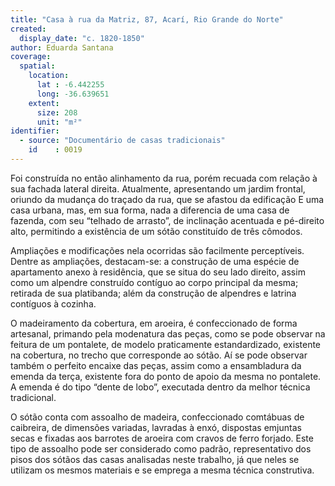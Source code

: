 ```yaml
---
title: "Casa à rua da Matriz, 87, Acarí, Rio Grande do Norte"
created:
  display_date: "c. 1820-1850"
author: Eduarda Santana
coverage:
  spatial:
    location:
      lat : -6.442255
      long: -36.639651
    extent:
      size: 208
      unit: "m²"
identifier:
  - source: "Documentário de casas tradicionais"
    id    : 0019
---
```


Foi construída no então alinhamento da rua, porém recuada com relação à sua fachada lateral direita. Atualmente, apresentando um jardim frontal, oriundo da mudança do traçado da rua, que se afastou da edificação E uma casa urbana, mas, em sua forma, nada a diferencia de uma casa de fazenda, com seu “telhado de arrasto”, de inclinação acentuada e pé-direito alto, permitindo a existência de um sótão constituído de três cômodos.

Ampliações e modificações nela ocorridas são facilmente perceptíveis. Dentre as ampliações, destacam-se: a construção de uma espécie de apartamento anexo à residência, que se situa do seu lado direito, assim como um alpendre construído contíguo ao corpo principal da mesma; retirada de sua platibanda; além da construção de alpendres e latrina contíguos à cozinha.

O madeiramento da cobertura, em aroeira, é confeccionado de forma artesanal, primando pela modenatura das peças, como se pode observar na feitura de um pontalete, de modelo praticamente estandardizado, existente na cobertura, no trecho que corresponde ao sótão. Aí se pode observar também o perfeito encaixe das peças, assim como a ensambladura da emenda da terça, existente fora do ponto de apoio da mesma no pontalete. A emenda é do tipo “dente de lobo”, executada dentro da melhor técnica tradicional.

O sótão conta com assoalho de madeira, confeccionado comtábuas de caibreira, de dimensões variadas, lavradas à enxó, dispostas emjuntas secas e fixadas aos barrotes de aroeira com cravos de ferro forjado. Este tipo de assoalho pode ser considerado como padrão, representativo dos pisos dos sótãos das casas analisadas neste trabalho, já que neles se utilizam os mesmos materiais e se emprega a mesma técnica construtiva.
